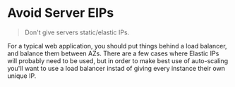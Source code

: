 # Avoid Server EIPs

> Don't give servers static/elastic IPs.

For a typical web application, you should put things behind a load balancer, and balance them between AZs. There are a few cases where Elastic IPs will probably need to be used, but in order to make best use of auto-scaling you'll want to use a load balancer instad of giving every instance their own unique IP.